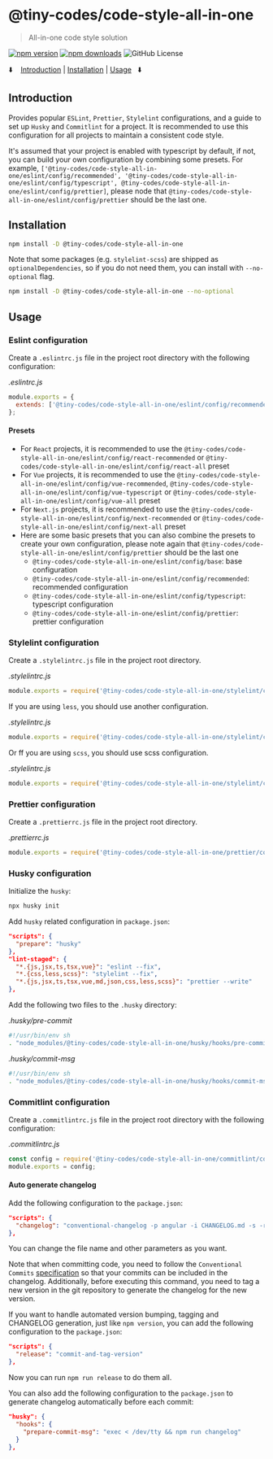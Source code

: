 <!-- markdownlint-disable MD036 -->

# @tiny-codes/code-style-all-in-one

> All-in-one code style solution

[![npm version](https://img.shields.io/npm/v/@tiny-codes/code-style-all-in-one.svg)](https://www.npmjs.com/package/@tiny-codes/code-style-all-in-one)
[![npm downloads](https://img.shields.io/npm/dm/@tiny-codes/code-style-all-in-one.svg)](https://www.npmjs.com/package/@tiny-codes/code-style-all-in-one)
![GitHub License](https://img.shields.io/github/license/shijistar/code-style-all-in-one?label=License&color=%23F68F1E)

⬇️ &nbsp;&nbsp; [Introduction](#introduction) | [Installation](#installation) | [Usage](#usage) &nbsp;&nbsp;⬇️

## Introduction

Provides popular `ESLint`, `Prettier`, `Stylelint` configurations, and a guide to set up `Husky` and `Commitlint` for a project. It is recommended to use this configuration for all projects to maintain a consistent code style.

It's assumed that your project is enabled with typescript by default, if not, you can build your own configuration by combining some presets. For example, `['@tiny-codes/code-style-all-in-one/eslint/config/recommended', '@tiny-codes/code-style-all-in-one/eslint/config/typescript', @tiny-codes/code-style-all-in-one/eslint/config/prettier]`, please node that `@tiny-codes/code-style-all-in-one/eslint/config/prettier` should be the last one.

## Installation

```bash
npm install -D @tiny-codes/code-style-all-in-one
```

Note that some packages (e.g. `stylelint-scss`) are shipped as `optionalDependencies`, so if you do not need them, you can install with `--no-optional` flag.

```bash
npm install -D @tiny-codes/code-style-all-in-one --no-optional
```

## Usage

### Eslint configuration

Create a `.eslintrc.js` file in the project root directory with the following configuration:

_.eslintrc.js_

```js
module.exports = {
  extends: ['@tiny-codes/code-style-all-in-one/eslint/config/recommended'],
};
```

#### Presets

- For `React` projects, it is recommended to use the `@tiny-codes/code-style-all-in-one/eslint/config/react-recommended` or `@tiny-codes/code-style-all-in-one/eslint/config/react-all` preset
- For `Vue` projects, it is recommended to use the `@tiny-codes/code-style-all-in-one/eslint/config/vue-recommended`, `@tiny-codes/code-style-all-in-one/eslint/config/vue-typescript` or `@tiny-codes/code-style-all-in-one/eslint/config/vue-all` preset
- For `Next.js` projects, it is recommended to use the `@tiny-codes/code-style-all-in-one/eslint/config/next-recommended` or `@tiny-codes/code-style-all-in-one/eslint/config/next-all` preset
- Here are some basic presets that you can also combine the presets to create your own configuration, please note again that `@tiny-codes/code-style-all-in-one/eslint/config/prettier` should be the last one
  - `@tiny-codes/code-style-all-in-one/eslint/config/base`: base configuration
  - `@tiny-codes/code-style-all-in-one/eslint/config/recommended`: recommended configuration
  - `@tiny-codes/code-style-all-in-one/eslint/config/typescript`: typescript configuration
  - `@tiny-codes/code-style-all-in-one/eslint/config/prettier`: prettier configuration

### Stylelint configuration

Create a `.stylelintrc.js` file in the project root directory.

_.stylelintrc.js_

```js
module.exports = require('@tiny-codes/code-style-all-in-one/stylelint/config');
```

If you are using `less`, you should use another configuration.

_.stylelintrc.js_

```js
module.exports = require('@tiny-codes/code-style-all-in-one/stylelint/config/less');
```

Or ff you are using `scss`, you should use scss configuration.

_.stylelintrc.js_

```js
module.exports = require('@tiny-codes/code-style-all-in-one/stylelint/config/scss');
```

### Prettier configuration

Create a `.prettierrc.js` file in the project root directory.

_.prettierrc.js_

```js
module.exports = require('@tiny-codes/code-style-all-in-one/prettier/config');
```

### Husky configuration

Initialize the `husky`:

```bash
npx husky init
```

Add `husky` related configuration in `package.json`:

```json
"scripts": {
  "prepare": "husky"
},
"lint-staged": {
  "*.{js,jsx,ts,tsx,vue}": "eslint --fix",
  "*.{css,less,scss}": "stylelint --fix",
  "*.{js,jsx,ts,tsx,vue,md,json,css,less,scss}": "prettier --write"
},
```

Add the following two files to the `.husky` directory:

_.husky/pre-commit_

```bash
#!/usr/bin/env sh
. "node_modules/@tiny-codes/code-style-all-in-one/husky/hooks/pre-commit.sh"
```

_.husky/commit-msg_

```bash
#!/usr/bin/env sh
. "node_modules/@tiny-codes/code-style-all-in-one/husky/hooks/commit-msg.sh"
```

### Commitlint configuration

Create a `.commitlintrc.js` file in the project root directory with the following configuration:

_.commitlintrc.js_

```js
const config = require('@tiny-codes/code-style-all-in-one/commitlint/config');
module.exports = config;
```

#### Auto generate changelog

Add the following configuration to the `package.json`:

```json
"scripts": {
  "changelog": "conventional-changelog -p angular -i CHANGELOG.md -s -r 0"
},
```

You can change the file name and other parameters as you want.

Note that when committing code, you need to follow the `Conventional Commits` [specification](https://www.conventionalcommits.org/en/v1.0.0/) so that your commits can be included in the changelog. Additionally, before executing this command, you need to tag a new version in the git repository to generate the changelog for the new version.

If you want to handle automated version bumping, tagging and CHANGELOG generation, just like `npm version`, you can add the following configuration to the `package.json`:

```json
"scripts": {
  "release": "commit-and-tag-version"
},
```

Now you can run `npm run release` to do them all.

You can also add the following configuration to the `package.json` to generate changelog automatically before each commit:

```json
"husky": {
  "hooks": {
    "prepare-commit-msg": "exec < /dev/tty && npm run changelog"
  }
},
```
